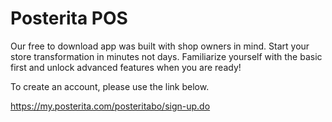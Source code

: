 # Posterita POS

Our free to download app was built with shop owners in mind. Start your store transformation in minutes not days. Familiarize yourself with the basic first and unlock advanced features when you are ready!


To create an account, please use the link below.

https://my.posterita.com/posteritabo/sign-up.do